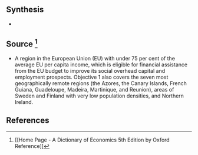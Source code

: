 ## Synthesis
- 
## Source [^1]
- A region in the European Union (EU) with under 75 per cent of the average EU per capita income, which is eligible for financial assistance from the EU budget to improve its social overhead capital and employment prospects. Objective 1 also covers the seven most geographically remote regions (the Azores, the Canary Islands, French Guiana, Guadeloupe, Madeira, Martinique, and Reunion), areas of Sweden and Finland with very low population densities, and Northern Ireland.
## References

[^1]: [[Home Page - A Dictionary of Economics 5th Edition by Oxford Reference]]